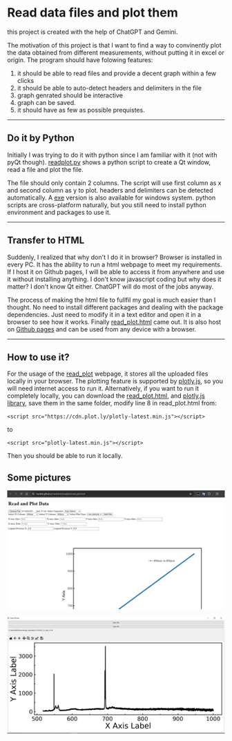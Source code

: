 # Read data files and plot them
this project is created with the help of ChatGPT and Gemini.

The motivation  of this project is that I want to find a way to convinently plot the data obtained from different measurements, without putting it in excel or origin. The program should have folowing features:

1. it should be able to read files and provide a decent graph within a few clicks
2. it should be able to auto-detect headers and delimiters in the file
3. graph genrated should be interactive
4. graph can be saved.
5. it should have as few as possible prequistes.
---
## Do it by Python
Initially I was trying to do it with python since I am familiar with it (not with pyQt though). 
[readplot.py](https://github.com/HaoleiH/read_plot/readplot.py) shows a python script to create a Qt window, read a file and plot the file.

The file should only contain 2 columns. The script will use first column as x and second column as y to plot. headers and delimiters can be detected automatically. A [exe](https://github.com/HaoleiH/read_plot/releases/tag/v1.0) version is also available for windows system. python scripts are cross-platform naturally, but you still need to install python environment and packages to use it.

---
## Transfer to HTML
Suddenly, I realized that why don't I do it in browser? Browser is installed in every PC. It has the ability to run a html webpage to meet my requirements. If I host it on Github pages, I will be able to access it from anywhere and use it without installing anything. I don't know javascript coding but why does it matter? I don't know Qt either. ChatGPT will do  most of the jobs anyway.

The process of making the html file to fullfil my goal is much easier than I thought. No need to install different packages and dealing with the package dependencies. Just need to modify it in a text editor and open it in a browser to see how it works. Finally [read_plot.html](https://github.com/HaoleiH/read_plot/read_plot.html) came out. It is also host on [Github pages](https://haoleih.github.io/HaoleiHui/readplot/read_plot.html) and can be used from any device with a browser.

---
## How to use it?
For the usage of the [read_plot](https://haoleih.github.io/HaoleiHui/readplot/read_plot.html) webpage, it stores all the uploaded files locally in your browser. The plotting feature is supported by [plotly.js](https://github.com/plotly/plotly.js),  so you will need internet access to run it. Alternatively, if you want to run it completely locally, you can download the [read_plot.html](https://github.com/HaoleiH/read_plot/read_plot.html), and [plotly.js library](https://cdn.plot.ly/plotly-latest.min.js), save them in the same folder, modify line 8 in read_plot.html from:
```
<script src="https://cdn.plot.ly/plotly-latest.min.js"></script>
```

to

```
<script src="plotly-latest.min.js"></script>
```
Then you should be able to run it locally.

## Some pictures

![html preview](./images/readplot_html_preview.PNG)

![exe preview](./images/readplot_preview.PNG)


